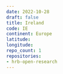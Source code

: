 ```yaml
---
date: 2022-10-28
draft: false
title: Ireland
code: IE
continent: Europe
latitude:
longitude:
repo_count: 1
repositories:
- hrb-open-research
---
```



